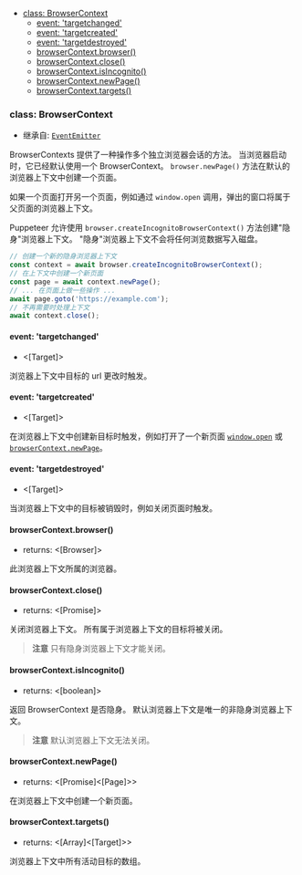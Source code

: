 - [class: BrowserContext](#class-browsercontext)
  * [event: 'targetchanged'](#event-targetchanged-1)
  * [event: 'targetcreated'](#event-targetcreated-1)
  * [event: 'targetdestroyed'](#event-targetdestroyed-1)
  * [browserContext.browser()](#browsercontextbrowser)
  * [browserContext.close()](#browsercontextclose)
  * [browserContext.isIncognito()](#browsercontextisincognito)
  * [browserContext.newPage()](#browsercontextnewpage)
  * [browserContext.targets()](#browsercontexttargets)

### class: BrowserContext

* 继承自: [`EventEmitter`](https://nodejs.org/api/events.html#events_class_eventemitter)

BrowserContexts 提供了一种操作多个独立浏览器会话的方法。 当浏览器启动时，它已经默认使用一个 BrowserContext。 `browser.newPage()` 方法在默认的浏览器上下文中创建一个页面。

如果一个页面打开另一个页面，例如通过 `window.open` 调用，弹出的窗口将属于父页面的浏览器上下文。

Puppeteer 允许使用 `browser.createIncognitoBrowserContext()` 方法创建"隐身"浏览器上下文。
"隐身"浏览器上下文不会将任何浏览数据写入磁盘。

```js
// 创建一个新的隐身浏览器上下文
const context = await browser.createIncognitoBrowserContext();
// 在上下文中创建一个新页面
const page = await context.newPage();
// ... 在页面上做一些操作 ...
await page.goto('https://example.com');
// 不再需要时处理上下文
await context.close();
```

#### event: 'targetchanged'
- <[Target]>

浏览器上下文中目标的 url 更改时触发。

#### event: 'targetcreated'
- <[Target]>

在浏览器上下文中创建新目标时触发，例如打开了一个新页面 [`window.open`](https://developer.mozilla.org/en-US/docs/Web/API/Window/open) 或 [`browserContext.newPage`](#browsercontextnewpage)。

#### event: 'targetdestroyed'
- <[Target]>

当浏览器上下文中的目标被销毁时，例如关闭页面时触发。

#### browserContext.browser()
- returns: <[Browser]>

此浏览器上下文所属的浏览器。

#### browserContext.close()
- returns: <[Promise]>

关闭浏览器上下文。 所有属于浏览器上下文的目标将被关闭。

> **注意** 只有隐身浏览器上下文才能关闭。

#### browserContext.isIncognito()
- returns: <[boolean]>

返回 BrowserContext 是否隐身。
默认浏览器上下文是唯一的非隐身浏览器上下文。

> **注意** 默认浏览器上下文无法关闭。

#### browserContext.newPage()
- returns: <[Promise]<[Page]>>

在浏览器上下文中创建一个新页面。

#### browserContext.targets()
- returns: <[Array]<[Target]>>

浏览器上下文中所有活动目标的数组。

